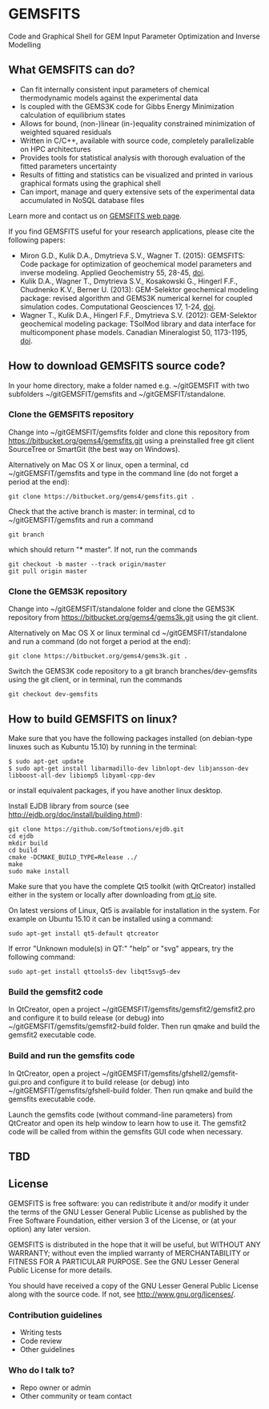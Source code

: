 # GEMSFITS #

Code and Graphical Shell for GEM Input Parameter Optimization and Inverse Modelling

## What GEMSFITS can do? ##

* Can fit internally consistent input parameters of chemical thermodynamic models against the experimental data
* Is coupled with the GEMS3K code for Gibbs Energy Minimization calculation of equilibrium states
* Allows for bound, (non-)linear (in-)equality constrained minimization of weighted squared residuals
* Written in C/C++, available with source code, completely parallelizable on HPC architectures
* Provides tools for statistical analysis with thorough evaluation of the fitted parameters uncertainty
* Results of fitting and statistics can be visualized and printed in various graphical formats using the graphical shell
* Can import, manage and query extensive sets of the experimental data accumulated in NoSQL database files

Learn more and contact us on [GEMSFITS web page](http://gems.web.psi.ch/GEMSFITS).

If you find GEMSFITS useful for your research applications, please cite the following papers:

* Miron G.D., Kulik D.A., Dmytrieva S.V., Wagner T. (2015): GEMSFITS: Code package for optimization of geochemical model parameters and inverse modeling. Applied Geochemistry 55, 28-45, [doi](http://dx.doi.org/10.1016/j.apgeochem.2014.10.013).
* Kulik D.A., Wagner T., Dmytrieva S.V., Kosakowski G., Hingerl F.F., Chudnenko K.V., Berner U. (2013): GEM-Selektor geochemical modeling package: revised algorithm and GEMS3K numerical kernel for coupled simulation codes. Computational Geosciences 17, 1-24, [doi](http://dx.doi.org/10.1007/s10596-012-9310-6).
* Wagner T., Kulik D.A., Hingerl F.F., Dmytrieva S.V. (2012): GEM-Selektor geochemical modeling package: TSolMod library and data interface for multicomponent phase models. Canadian Mineralogist 50, 1173-1195, [doi](http://dx.doi.org/10.3749/canmin.50.5.1173).

## How to download GEMSFITS source code? ##

In your home directory, make a folder named e.g. ~/gitGEMSFIT with two subfolders ~/gitGEMSFIT/gemsfits and ~/gitGEMSFIT/standalone.

### Clone the GEMSFITS repository ###

Change into ~/gitGEMSFIT/gemsfits folder and clone this repository from https://bitbucket.org/gems4/gemsfits.git using a preinstalled free git client SourceTree or SmartGit (the best way on Windows). 

Alternatively on Mac OS X or linux, open a terminal, cd ~/gitGEMSFIT/gemsfits and type in the command line (do not forget a period at the end):
~~~
git clone https://bitbucket.org/gems4/gemsfits.git .
~~~
Check that the active branch is master: in terminal, cd to ~/gitGEMSFIT/gemsfits and run a command 
~~~
git branch 
~~~
which should return "* master". If not, run the commands
~~~
git checkout -b master --track origin/master
git pull origin master
~~~

### Clone the GEMS3K repository ###

Change into ~/gitGEMSFIT/standalone folder and clone the GEMS3K repository from https://bitbucket.org/gems4/gems3k.git using the git client.

Alternatively on Mac OS X or linux terminal cd ~/gitGEMSFIT/standalone and run a command (do not forget a period at the end):
~~~
git clone https://bitbucket.org/gems4/gems3k.git . 
~~~

Switch the GEMS3K code repository to a git branch branches/dev-gemsfits using the git client, or in terminal, run the commands
~~~
git checkout dev-gemsfits
~~~

## How to build GEMSFITS on linux? ##

Make sure that you have the following packages installed (on debian-type linuxes such as Kubuntu 15.10) by running in the terminal:
~~~
$ sudo apt-get update
$ sudo apt-get install libarmadillo-dev libnlopt-dev libjansson-dev libboost-all-dev libiomp5 libyaml-cpp-dev
~~~
or install equivalent packages, if you have another linux desktop.

Install EJDB library from source (see http://ejdb.org/doc/install/building.html): 

~~~
git clone https://github.com/Softmotions/ejdb.git
cd ejdb
mkdir build
cd build
cmake -DCMAKE_BUILD_TYPE=Release ../
make
sudo make install
~~~

Make sure that you have the complete Qt5 toolkit (with QtCreator) installed either in the system or locally after downloading from [qt.io](http://www.qt.io/download/) site. 

On latest versions of Linux, Qt5 is available for installation in the system. For example on Ubuntu 15.10 it can be installed using a command:
~~~
sudo apt-get install qt5-default qtcreator
~~~ 

If error "Unknown module(s) in QT:" "help" or "svg" appears, try the following command:
~~~
sudo apt-get install qttools5-dev libqt5svg5-dev
~~~

### Build the gemsfit2 code ###

In QtCreator, open a project  ~/gitGEMSFIT/gemsfits/gemsfit2/gemsfit2.pro and configure it to build release (or debug) into ~/gitGEMSFIT/gemsfits/gemsfit2-build folder. Then run qmake and build the gemsfit2 executable code. 

### Build and run the gemsfits code ###

In QtCreator, open a project  ~/gitGEMSFIT/gemsfits/gfshell2/gemsfit-gui.pro and configure it to build release (or debug) into ~/gitGEMSFIT/gemsfits/gfshell-build folder. Then run qmake and build the gemsfits executable code.

Launch the gemsfits code (without command-line parameters) from QtCreator and open its help window to learn how to use it. The gemsfit2 code will be called from within the gemsfits GUI code when necessary.

## TBD ###

## License ##

GEMSFITS is free software: you can redistribute it and/or modify it under the terms of the GNU Lesser General Public License as published by
the Free Software Foundation, either version 3 of the License, or (at your option) any later version.

GEMSFITS is distributed in the hope that it will be useful, but WITHOUT ANY WARRANTY; without even the implied warranty of MERCHANTABILITY or FITNESS FOR A PARTICULAR PURPOSE. See the GNU Lesser General Public License for more details.

You should have received a copy of the GNU Lesser General Public License along with the source code. If not, see <http://www.gnu.org/licenses/>.


### Contribution guidelines ###

* Writing tests
* Code review
* Other guidelines

### Who do I talk to? ###

* Repo owner or admin
* Other community or team contact